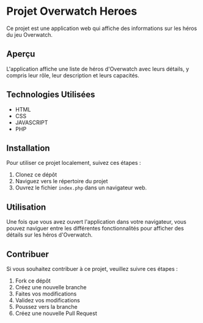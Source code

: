 # Projet Overwatch Heroes

Ce projet est une application web qui affiche des informations sur les héros du jeu Overwatch.


## Aperçu

L'application affiche une liste de héros d'Overwatch avec leurs détails, y compris leur rôle, leur description et leurs capacités.

## Technologies Utilisées

- HTML
- CSS
- JAVASCRIPT
- PHP

## Installation

Pour utiliser ce projet localement, suivez ces étapes :

1. Clonez ce dépôt 
2. Naviguez vers le répertoire du projet 
3. Ouvrez le fichier `index.php` dans un navigateur web.

## Utilisation

Une fois que vous avez ouvert l'application dans votre navigateur, vous pouvez naviguer entre les différentes fonctionnalités pour afficher des détails sur les héros d'Overwatch.

## Contribuer

Si vous souhaitez contribuer à ce projet, veuillez suivre ces étapes :

1. Fork ce dépôt
2. Créez une nouvelle branche
3. Faites vos modifications
4. Validez vos modifications 
5. Poussez vers la branche
6. Créez une nouvelle Pull Request




